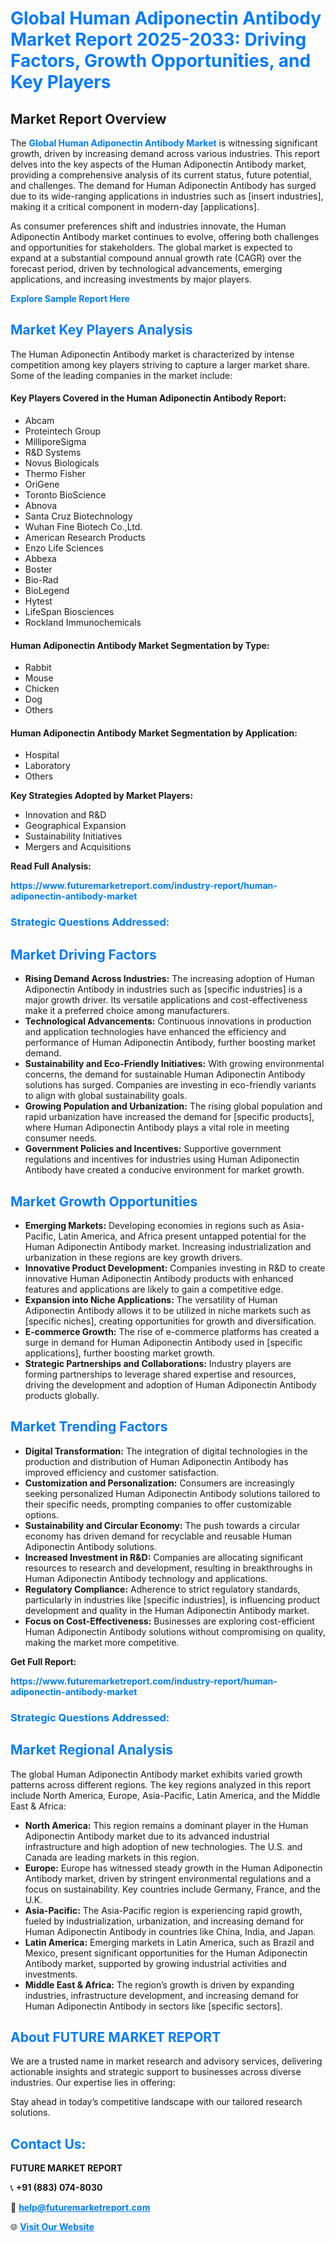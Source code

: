 <h1 style="color: #007BFF;">Global Human Adiponectin Antibody Market Report 2025-2033: Driving Factors, Growth Opportunities, and Key Players</h1>

<section id="overview">
<h2>Market Report Overview</h2>
<p>The <a href="https://www.futuremarketreport.com/industry-report/human-adiponectin-antibody-market" style="color: #007BFF; text-decoration: none;"><strong>Global Human Adiponectin Antibody Market</strong></a> is witnessing significant growth, driven by increasing demand across various industries. This report delves into the key aspects of the Human Adiponectin Antibody market, providing a comprehensive analysis of its current status, future potential, and challenges. The demand for Human Adiponectin Antibody has surged due to its wide-ranging applications in industries such as [insert industries], making it a critical component in modern-day [applications].</p>
<p>As consumer preferences shift and industries innovate, the Human Adiponectin Antibody market continues to evolve, offering both challenges and opportunities for stakeholders. The global market is expected to expand at a substantial compound annual growth rate (CAGR) over the forecast period, driven by technological advancements, emerging applications, and increasing investments by major players.</p>
</section>

<section id="overview">
<p><a href="https://www.futuremarketreport.com/request-sample/reportId=79388" style="color: #007BFF; text-decoration: none;"><strong>Explore Sample Report Here</strong></a></p>
</section>

<section id="key-players">
<h2 style="color: #007BFF;">Market Key Players Analysis</h2>
<p>The Human Adiponectin Antibody market is characterized by intense competition among key players striving to capture a larger market share. Some of the leading companies in the market include:</p>
<h4>Key Players Covered in the Human Adiponectin Antibody Report:</h4>
<ul><li>Abcam</li><li>Proteintech Group</li><li>MilliporeSigma</li><li>R&amp;D Systems</li><li>Novus Biologicals</li><li>Thermo Fisher</li><li>OriGene</li><li>Toronto BioScience</li><li>Abnova</li><li>Santa Cruz Biotechnology</li><li>Wuhan Fine Biotech Co.,Ltd.</li><li>American Research Products</li><li>Enzo Life Sciences</li><li>Abbexa</li><li>Boster</li><li>Bio-Rad</li><li>BioLegend</li><li>Hytest</li><li>LifeSpan Biosciences</li><li>Rockland Immunochemicals</li></ul>
<h4>Human Adiponectin Antibody Market Segmentation by Type:</h4>
<ul><li>Rabbit</li><li>Mouse</li><li>Chicken</li><li>Dog</li><li>Others</li></ul>

<h4>Human Adiponectin Antibody Market Segmentation by Application:</h4>
<ul><li>Hospital</li><li>Laboratory</li><li>Others</li></ul>
<p><strong>Key Strategies Adopted by Market Players:</strong></p>
<ul>
<li>Innovation and R&D</li>
<li>Geographical Expansion</li>
<li>Sustainability Initiatives</li>
<li>Mergers and Acquisitions</li>
</ul>
</section>

<section>
<p><strong>Read Full Analysis: </strong></p><a href="https://www.futuremarketreport.com/industry-report/human-adiponectin-antibody-market" style="color: #007BFF; text-decoration: none;"><strong>https://www.futuremarketreport.com/industry-report/human-adiponectin-antibody-market</strong></a>
<h3 style="color: #007BFF;">Strategic Questions Addressed:</h3>
</section>

<section id="driving-factors">
<h2 style="color: #007BFF;">Market Driving Factors</h2>
<ul>
<li><strong>Rising Demand Across Industries:</strong> The increasing adoption of Human Adiponectin Antibody in industries such as [specific industries] is a major growth driver. Its versatile applications and cost-effectiveness make it a preferred choice among manufacturers.</li>
<li><strong>Technological Advancements:</strong> Continuous innovations in production and application technologies have enhanced the efficiency and performance of Human Adiponectin Antibody, further boosting market demand.</li>
<li><strong>Sustainability and Eco-Friendly Initiatives:</strong> With growing environmental concerns, the demand for sustainable Human Adiponectin Antibody solutions has surged. Companies are investing in eco-friendly variants to align with global sustainability goals.</li>
<li><strong>Growing Population and Urbanization:</strong> The rising global population and rapid urbanization have increased the demand for [specific products], where Human Adiponectin Antibody plays a vital role in meeting consumer needs.</li>
<li><strong>Government Policies and Incentives:</strong> Supportive government regulations and incentives for industries using Human Adiponectin Antibody have created a conducive environment for market growth.</li>
</ul>
</section>

<section id="growth-opportunities">
<h2 style="color: #007BFF;">Market Growth Opportunities</h2>
<ul>
<li><strong>Emerging Markets:</strong> Developing economies in regions such as Asia-Pacific, Latin America, and Africa present untapped potential for the Human Adiponectin Antibody market. Increasing industrialization and urbanization in these regions are key growth drivers.</li>
<li><strong>Innovative Product Development:</strong> Companies investing in R&D to create innovative Human Adiponectin Antibody products with enhanced features and applications are likely to gain a competitive edge.</li>
<li><strong>Expansion into Niche Applications:</strong> The versatility of Human Adiponectin Antibody allows it to be utilized in niche markets such as [specific niches], creating opportunities for growth and diversification.</li>
<li><strong>E-commerce Growth:</strong> The rise of e-commerce platforms has created a surge in demand for Human Adiponectin Antibody used in [specific applications], further boosting market growth.</li>
<li><strong>Strategic Partnerships and Collaborations:</strong> Industry players are forming partnerships to leverage shared expertise and resources, driving the development and adoption of Human Adiponectin Antibody products globally.</li>
</ul>
</section>

<section id="trending-factors">
<h2 style="color: #007BFF;">Market Trending Factors</h2>
<ul>
<li><strong>Digital Transformation:</strong> The integration of digital technologies in the production and distribution of Human Adiponectin Antibody has improved efficiency and customer satisfaction.</li>
<li><strong>Customization and Personalization:</strong> Consumers are increasingly seeking personalized Human Adiponectin Antibody solutions tailored to their specific needs, prompting companies to offer customizable options.</li>
<li><strong>Sustainability and Circular Economy:</strong> The push towards a circular economy has driven demand for recyclable and reusable Human Adiponectin Antibody solutions.</li>
<li><strong>Increased Investment in R&D:</strong> Companies are allocating significant resources to research and development, resulting in breakthroughs in Human Adiponectin Antibody technology and applications.</li>
<li><strong>Regulatory Compliance:</strong> Adherence to strict regulatory standards, particularly in industries like [specific industries], is influencing product development and quality in the Human Adiponectin Antibody market.</li>
<li><strong>Focus on Cost-Effectiveness:</strong> Businesses are exploring cost-efficient Human Adiponectin Antibody solutions without compromising on quality, making the market more competitive.</li>
</ul>
</section>

<section>
<p><strong>Get Full Report: </strong></p><a href="https://www.futuremarketreport.com/industry-report/human-adiponectin-antibody-market" style="color: #007BFF; text-decoration: none;"><strong>https://www.futuremarketreport.com/industry-report/human-adiponectin-antibody-market</strong></a>
<h3 style="color: #007BFF;">Strategic Questions Addressed:</h3>
</section>


<section id="regional-analysis">
<h2 style="color: #007BFF;">Market Regional Analysis</h2>
<p>The global Human Adiponectin Antibody market exhibits varied growth patterns across different regions. The key regions analyzed in this report include North America, Europe, Asia-Pacific, Latin America, and the Middle East & Africa:</p>
<ul>
<li><strong>North America:</strong> This region remains a dominant player in the Human Adiponectin Antibody market due to its advanced industrial infrastructure and high adoption of new technologies. The U.S. and Canada are leading markets in this region.</li>
<li><strong>Europe:</strong> Europe has witnessed steady growth in the Human Adiponectin Antibody market, driven by stringent environmental regulations and a focus on sustainability. Key countries include Germany, France, and the U.K.</li>
<li><strong>Asia-Pacific:</strong> The Asia-Pacific region is experiencing rapid growth, fueled by industrialization, urbanization, and increasing demand for Human Adiponectin Antibody in countries like China, India, and Japan.</li>
<li><strong>Latin America:</strong> Emerging markets in Latin America, such as Brazil and Mexico, present significant opportunities for the Human Adiponectin Antibody market, supported by growing industrial activities and investments.</li>
<li><strong>Middle East & Africa:</strong> The region’s growth is driven by expanding industries, infrastructure development, and increasing demand for Human Adiponectin Antibody in sectors like [specific sectors].</li>
</ul>
</section>

<footer>
<h2 style="color: #007BFF;">About FUTURE MARKET REPORT</h2>
<p>We are a trusted name in market research and advisory services, delivering actionable insights and strategic support to businesses across diverse industries. Our expertise lies in offering:</p>

<p>Stay ahead in today’s competitive landscape with our tailored research solutions.</p>

<h2 style="color: #007BFF;">Contact Us:</h2>
<p><strong>FUTURE MARKET REPORT</strong></p>
<p>📞 <strong>+91 (883) 074-8030</strong></p>
<p>📧 <strong><a href="mailto:help@futuremarketreport.com" style="color: #007BFF;">help@futuremarketreport.com</a></strong></p>
<p>🌐 <strong><a href="https://www.futuremarketreport.com/" style="color: #007BFF;">Visit Our Website</a></strong></p>
</footer>